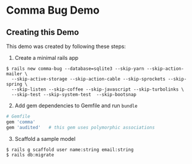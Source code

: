 Comma Bug Demo
==================================================

Creating this Demo
--------------------------------------------------

This demo was created by following these steps:


1. Create a minimal rails app

```shell
$ rails new comma-bug --database=sqlite3 --skip-yarn --skip-action-mailer \
  --skip-active-storage --skip-action-cable --skip-sprockets --skip-spring \
  --skip-listen --skip-coffee --skip-javascript --skip-turbolinks \
  --skip-test --skip-system-test  --skip-bootsnap
```


2. Add gem dependencies to Gemfile and run `bundle`

```ruby
# Gemfile
gem 'comma'
gem 'audited'   # this gem uses polymorphic associations
```


3. Scaffold a sample model

```shell
$ rails g scaffold user name:string email:string
$ rails db:migrate
```

